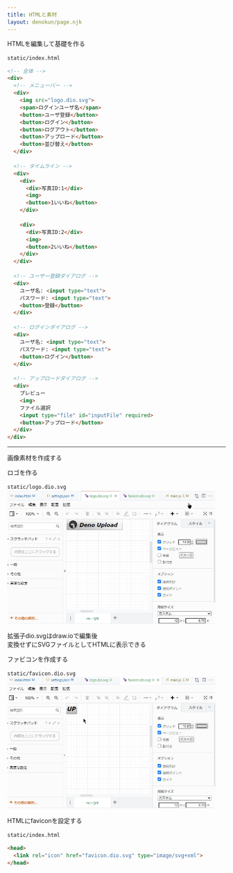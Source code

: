 ```yaml
---
title: HTMLと素材
layout: denokun/page.njk
---
```


HTMLを編集して基礎を作る

``static/index.html``
```html
<!-- 全体 -->
<div>
  <!-- メニューバー -->
  <div>
    <img src="logo.dio.svg">
    <span>ログインユーザ名</span>
    <button>ユーザ登録</button>
    <button>ログイン</button>
    <button>ログアウト</button>
    <button>アップロード</button>
    <button>並び替え</button>
  </div>

  <!-- タイムライン -->
  <div>
    <div>
      <div>写真ID:1</div>
      <img>
      <button>1いいね</button>
    </div>

    <div>
      <div>写真ID:2</div>
      <img>
      <button>2いいね</button>
    </div>
  </div>

  <!-- ユーザー登録ダイアログ -->
  <div>
    ユーザ名: <input type="text">
    パスワード: <input type="text">
    <button>登録</button>
  </div>

  <!-- ログインダイアログ -->
  <div>
    ユーザ名: <input type="text">
    パスワード: <input type="text">
    <button>ログイン</button>
  </div>

  <!-- アップロードダイアログ -->
  <div>
    プレビュー
    <img>
    ファイル選択
    <input type="file" id="inputFile" required>
    <button>アップロード</button>
  </div>
</div>
```

---

画像素材を作成する

ロゴを作る

``static/logo.dio.svg``  
<img src="/denokun/img/drawio.jpg" width="480"/>  

拡張子dio.svgはdraw.ioで編集後  
変換せずにSVGファイルとしてHTMLに表示できる

ファビコンを作成する

``static/favicon.dio.svg``  
<img src="/denokun/img/drawio2.jpg" width="480"/>  

HTMLにfaviconを設定する

``static/index.html``
```html
<head>
  <link rel="icon" href="favicon.dio.svg" type="image/svg+xml">
</head>
```